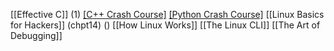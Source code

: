 [[Effective C]] (1)
[[C++ Crash Course]]()
[[Python Crash Course]]()
[[Linux Basics for Hackers]] (chpt14) ()
[[How Linux Works]]
[[The Linux CLI]]
[[The Art of Debugging]]